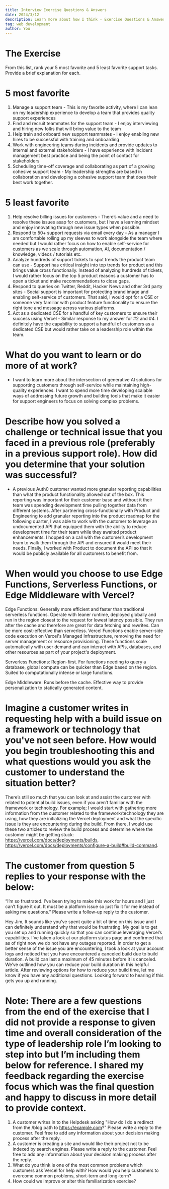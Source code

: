 ```yaml
---
title: Interview Exercise Questions & Answers
date: 2024/3/12
description: Learn more about how I think - Exercise Questions & Answers
tag: web development
author: You
---
```


# The Exercise

From this list, rank your 5 most favorite and 5 least favorite support tasks. Provide a brief explanation for each.

# 5 most favorite 
1. Manage a support team - This is my favorite activity, where I can lean on my leadership experience to develop a team that provides quality support experiences
2. Find and recruit teammates for the support team - I enjoy interviewing and hiring new folks that will bring value to the team
3. Help train and onboard new support teammates - I enjoy enabling new hires to be successful with training and onboarding  
4. Work with engineering teams during incidents and provide updates to internal and external stakeholders - I have experience with incident management best practice and being the point of contact for stakeholders
5. Scheduling time-off coverage and collaborating as part of a growing cohesive support team - My leadership strengths are based in collaboration and developing a cohesive support team that does their best work together. 
# 5 least favorite
1. Help resolve billing issues for customers - There’s value and a need to resolve these issues asap for customers, but I have a learning mindset and enjoy innovating through new issue types when possible. 
2. Respond to 50+ support requests via email every day - As a manager I am comfortable rolling up my sleeves to work alongside the team where needed but I would rather focus on how to enable self-service for customers as we scale through automation, AI, documentation / knowledge, videos / tutorials etc. 
3. Analyze hundreds of support tickets to spot trends the product team can use - Support has critical insight into top trends for product and this brings value cross functionally. Instead of analyzing hundreds of tickets, I would rather focus on the top 5 product reasons a customer has to open a ticket and make recommendations to close gaps. 
4. Respond to queries on Twitter, Reddit, Hacker News and other 3rd party sites - Social support is important for protecting brand image and enabling self-service of customers. That said, I would opt for a CSE or someone very familiar with product feature functionality to ensure the right tone and message across various platforms. 
5. Act as a dedicated CSE for a handful of key customers to ensure their success using Vercel - Similar response to my answer for #2 and #4. I definitely have the capability to support a handful of customers as a dedicated CSE but would rather take on a leadership role within the team. 

# What do you want to learn or do more of at work? 

- I want to learn more about the intersection of generative AI solutions for supporting customers through self-service while maintaining high-quality experiences. I want to spend more time developing scalable ways of addressing future growth and building tools that make it easier for support engineers to focus on solving complex problems. 

# Describe how you solved a challenge or technical issue that you faced in a previous role (preferably in a previous support role). How did you determine that your solution was successful?

- A previous Auth0 customer wanted more granular reporting capabilities than what the product functionality allowed out of the box. This reporting was important for their customer base and without it their team was spending development time pulling together data from different systems. After partnering cross-functionally with Product and Engineering to add granular reporting into the product roadmap for the following quarter, I was able to work with the customer to leverage an undocumented API that equipped them with the ability to reduce development time for their team while they awaited product enhancements. I hopped on a call with the customer’s development team to walk them through the API and ensured it would meet their needs. Finally, I worked with Product to document the API so that it would be publicly available for all customers to benefit from. 

# When would you choose to use Edge Functions, Serverless Functions, or Edge Middleware with Vercel?

Edge Functions: Generally more efficient and faster than traditional serverless functions. Operate with leaner runtime, deployed globally and run in the region closest to the request for lowest latency possible. They run after the cache and therefore are great for data fetching and rewrites. Can be more cost-effective than serverless. Vercel Functions enable server-side code execution on Vercel's Managed Infrastructure, removing the need for server management or resource provisioning. These functions scale automatically with user demand and can interact with APIs, databases, and other resources as part of your project's deployment.

Serverless Functions: Region-first. For functions needing to query a database, global compute can be quicker than Edge based on the region. Suited to computationally intense or large functions. 

Edge Middleware: Runs before the cache. Effective way to provide personalization to statically generated content. 

# Imagine a customer writes in requesting help with a build issue on a framework or technology that you've not seen before. How would you begin troubleshooting this and what questions would you ask the customer to understand the situation better? 

There’s still so much that you can look at and assist the customer with related to potential build issues, even if you aren’t familiar with the framework or technology. For example; I would start with gathering more information from the customer related to the framework/technology they are using, how they are initializing the Vercel deployment and what the specific issue is they are encountering during the build. 
From there, I would use these two articles to review the build process and determine where the customer might be getting stuck: https://vercel.com/docs/deployments/builds, https://vercel.com/docs/deployments/configure-a-build#build-command. 

# The customer from question 5 replies to your response with the below:
“I’m so frustrated. I’ve been trying to make this work for hours and I just can’t figure it out. It must be a platform issue so just fix it for me instead of asking me questions.”
Please write a follow-up reply to the customer.

Hey Jim, 
It sounds like you’ve spent quite a bit of time on this issue and I can definitely understand why that would be frustrating. My goal is to get you set up and running quickly so that you can continue leveraging Vercel’s capabilities. 
I’ve taken a look at our platform status page and confirmed that as of right now we do not have any outages reported. In order to get a better sense of the issue you are encountering, I took a look at your account logs and noticed that you have encountered a canceled build due to build duration. A build can last a maximum of 45 minutes before it is canceled. We’ve outlined how you can reduce your build duration in this helpful article. After reviewing options for how to reduce your build time, let me know if you have any additional questions. 
Looking forward to hearing if this gets you up and running. 

# Note: There are a few questions from the end of the exercise that I did not provide a response to given time and overall consideration of the type of leadership role I’m looking to step into but I’m including them below for reference. I shared my feedback regarding the exercise focus which was the final question and happy to discuss in more detail to provide context. 

1. A customer writes in to the Helpdesk asking "How do I do a redirect from the /blog path to https://example.com?" Please write a reply to the customer. Feel free to add any information about your decision making process after the reply.
2. A customer is creating a site and would like their project not to be indexed by search engines. Please write a reply to the customer. Feel free to add any information about your decision making process after the reply.
3. What do you think is one of the most common problems which customers ask Vercel for help with? How would you help customers to overcome common problems, short-term and long-term?
4. How could we improve or alter this familiarization exercise?


